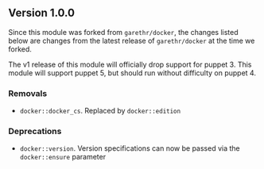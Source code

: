 ## Version 1.0.0

Since this module was forked from `garethr/docker`, the changes listed below
are changes from the latest release of `garethr/docker` at the time we forked.

The v1 release of this module will officially drop support for puppet 3. This module
will support puppet 5, but should run without difficulty on puppet 4.

### Removals

- `docker::docker_cs`. Replaced by `docker::edition`

### Deprecations

- `docker::version`. Version specifications can now be passed via the `docker::ensure` parameter

